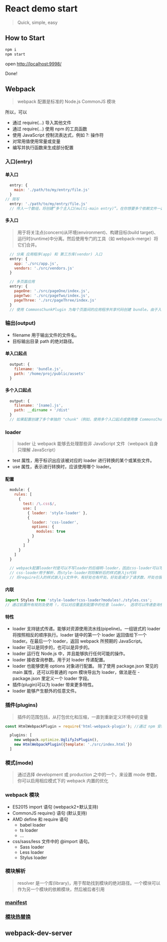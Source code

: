 # React demo start

> Quick, simple, easy

## How to Start

```bash
npm i
npm start
```

open [http://localhost:9998/](http://localhost:9998/)

Done!

## Webpack

>  webpack 配置是标准的 Node.js CommonJS 模块

所以，可以
- 通过 require(...) 导入其他文件
- 通过 require(...) 使用 npm 的工具函数
- 使用 JavaScript 控制流表达式，例如 ?: 操作符
- 对常用值使用常量或变量
- 编写并执行函数来生成部分配置

### 入口(entry)

#### 单入口

```js
  entry: {
    main: './path/to/my/entry/file.js'
  }
// 简写
  entry: './path/to/my/entry/file.js'
  // 传入一个数组，将创建“多个主入口(multi-main entry)”。在你想要多个依赖文件一起注入，并且将它们的依赖导向(graph)到一个“chunk”时，传入数组的方式就很有用。
```

#### 多入口

> 用于将关注点(concern)从环境(environment)、构建目标(build target)、运行时(runtime)中分离。然后使用专门的工具（如 webpack-merge）将它们合并。

```js
  // 分离 应用程序(app) 和 第三方库(vendor) 入口
  entry: {
    app: './src/app.js',
    vendors: './src/vendors.js'
  }

  // 多页面应用
  entry: {
    pageOne: './src/pageOne/index.js',
    pageTwo: './src/pageTwo/index.js',
    pageThree: './src/pageThree/index.js'
  }
  // 使用 CommonsChunkPlugin 为每个页面间的应用程序共享代码创建 bundle。由于入口起点增多，多页应用能够复用入口起点之间的大量代码/模块，从而可以极大地从这些技术中受益。
```


### 输出(output)

- filename 用于输出文件的文件名。
- 目标输出目录 path 的绝对路径。

#### 单入口起点

```js
  output: {
    filename: 'bundle.js',
    path: '/home/proj/public/assets'
  }
```

#### 多个入口起点

```js
  output: {
    filename: '[name].js',
    path: __dirname + '/dist'
  }
  // 如果配置创建了多个单独的 "chunk"（例如，使用多个入口起点或使用像 CommonsChunkPlugin 这样的插件），则应该使用占位符(substitutions)来确保每个文件具有唯一的名称。
```

### loader

> loader 让 webpack 能够去处理那些非 JavaScript 文件（webpack 自身只理解 JavaScript）

- test 属性，用于标识出应该被对应的 loader 进行转换的某个或某些文件。
- use 属性，表示进行转换时，应该使用哪个 loader。

#### 配置

```js
  module: {
    rules: [
      {
        test: /\.css$/,
        use: [
          { loader: 'style-loader' },
          {
            loader: 'css-loader',
            options: {
              modules: true
            }
          }
        ]
      }
    ]
  }

  // webpack配置loader时是可以不写loader的后缀明-loader，因此css-loader可以写为css
  // css-loader用于解析，而style-loader则将解析后的样式嵌入js代码
  // 将require引入的样式嵌入js文件中，有好处也有坏处。好处是减少了请求数，坏处也很明显，就是当你的样式文件很大时，造成编译的js文件也很大。 我们可以使用插件的方式，将样式抽取成独立的文件。使用的插件就是extract-text-webpack-plugin
```


#### 内联

```js
import Styles from 'style-loader!css-loader?modules!./styles.css';
// 通过前置所有规则及使用 !，可以对应覆盖到配置中的任意 loader。 选项可以传递查询参数，例如 ?key=value&foo=bar，或者一个 JSON 对象，例如 ?{"key":"value","foo":"bar"}。
```

#### 特性

- loader 支持链式传递。能够对资源使用流水线(pipeline)。一组链式的 loader 将按照相反的顺序执行。loader 链中的第一个 loader 返回值给下一个 loader。在最后一个 loader，返回 webpack 所预期的 JavaScript。 
- loader 可以是同步的，也可以是异步的。
- loader 运行在 Node.js 中，并且能够执行任何可能的操作。
- loader 接收查询参数。用于对 loader 传递配置。
- loader 也能够使用 options 对象进行配置。
除了使用 package.json 常见的 main 属性，还可以将普通的 npm 模块导出为 loader，做法是在 - package.json 里定义一个 loader 字段。
- 插件(plugin)可以为 loader 带来更多特性。
- loader 能够产生额外的任意文件。


### 插件(plugins)

> 插件的范围包括，从打包优化和压缩，一直到重新定义环境中的变量

```js
const HtmlWebpackPlugin = require('html-webpack-plugin'); //通过 npm 安装

  plugins: [
    new webpack.optimize.UglifyJsPlugin(),
    new HtmlWebpackPlugin({template: './src/index.html'})
  ]
```



### 模式(mode)

> 通过选择 development 或 production 之中的一个，来设置 mode 参数，你可以启用相应模式下的 webpack 内置的优化

### webpack 模块

- ES2015 import 语句 (webpack2+默认支持)
- CommonJS require() 语句 (默认支持)
- AMD define 和 require 语句
  + babel loader
  + ts loader
  + ...
- css/sass/less 文件中的 @import 语句。  
  + Sass loader
  + Less loader
  + Stylus loader


### 模块解析

> resolver 是一个库(library)，用于帮助找到模块的绝对路径。一个模块可以作为另一个模块的依赖模块，然后被后者引用


### [manifest](https://doc.webpack-china.org/concepts/manifest/)

### [模块热替换](https://doc.webpack-china.org/concepts/hot-module-replacement/)


## webpack-dev-server